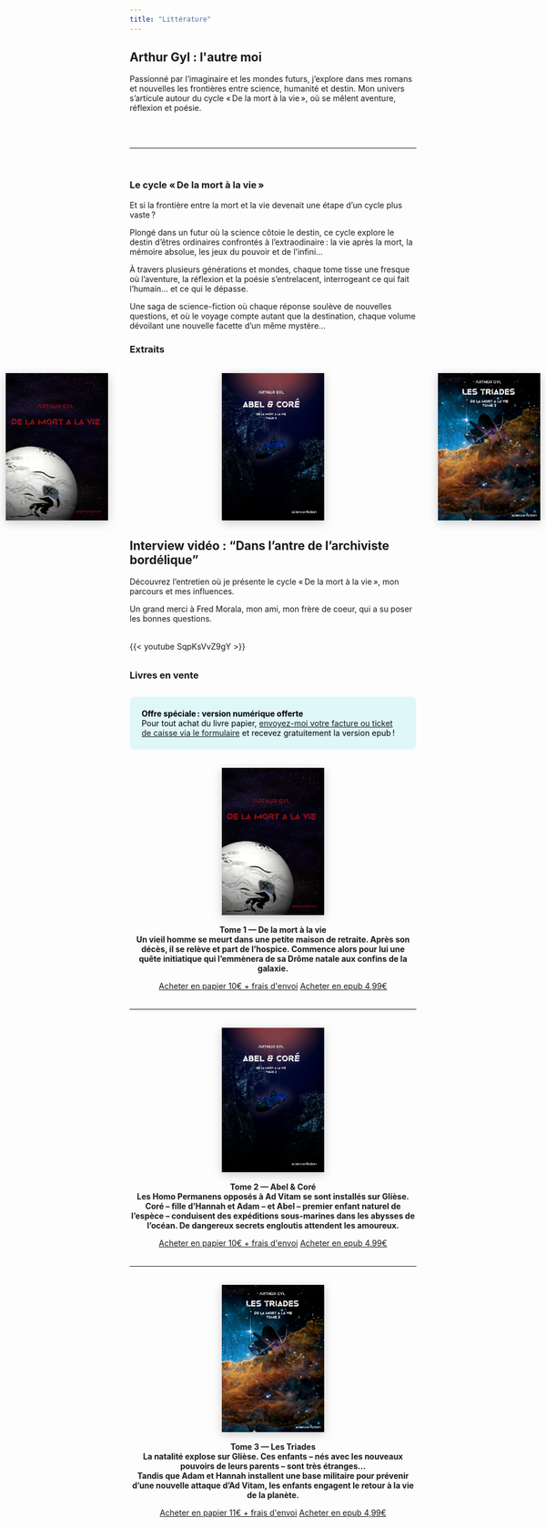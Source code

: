 ```yaml
---
title: "Littérature"
---
```


## Arthur Gyl : l'autre moi

Passionné par l’imaginaire et les mondes futurs, j’explore dans mes romans et nouvelles les frontières entre science, humanité et destin. Mon univers s’articule autour du cycle « De la mort à la vie », où se mêlent aventure, réflexion et poésie.
<div><br><br>

---

<br></div>

### Le cycle « De la mort à la vie »

Et si la frontière entre la mort et la vie devenait une étape d’un cycle plus vaste ?

Plongé dans un futur où la science côtoie le destin, ce cycle explore le destin d’êtres ordinaires confrontés à l’extraodinaire : la vie après la mort, la mémoire absolue, les jeux du pouvoir et de l'infini...

À travers plusieurs générations et mondes, chaque tome tisse une fresque où l’aventure, la réflexion et la poésie s’entrelacent, interrogeant ce qui fait l’humain… et ce qui le dépasse.

Une saga de science-fiction où chaque réponse soulève de nouvelles questions, et où le voyage compte autant que la destination, chaque volume dévoilant une nouvelle facette d’un même mystère…

### Extraits

<div style="display: flex; justify-content: center; gap: 200px; margin: 2rem 0;">
  <img src="/img/tome1.png" alt="Tome 1" style="width:180px; box-shadow:0 4px 16px #0003;cursor:pointer;" onclick="openModal('https://flipbooks.fleepit.com/f-52656-de_la_mort_a_la_vie')">
  <img src="/img/tome2.png" alt="Tome 2" style="width:180px; box-shadow:0 4px 16px #0003;cursor:pointer;" onclick="openModal('https://flipbooks.fleepit.com/f-53051-abel_cor')">
  <img src="/img/tome3.png" alt="Tome 3" style="width:180px; box-shadow:0 4px 16px #0003;cursor:pointer;" onclick="openModal('https://flipbooks.fleepit.com/f-90311-de_la_mort__la_vie_t3_les_triades')">
</div>

<!-- Popup modal intégré -->
<div id="flipbook-modal" style="display:none; position:fixed; top:0; left:0; width:100vw; height:100vh; background:rgba(0,0,0,0.85); z-index:10000; align-items:center; justify-content:center;">
  <div style="position:relative; width:90vw; max-width:1200px; height:80vh; background:#222; border-radius:8px; box-shadow:0 8px 32px #000a; display:flex; flex-direction:column;">
    <button onclick="closeModal()" style="position:absolute; top:10px; right:20px; background:rgba(255,255,255,0.8); border:none; border-radius:50%; width:36px; height:36px; font-size:1.5em; cursor:pointer; z-index:10;">×</button>
    <iframe id="flipbook-frame" src="" style="flex:1; width:100%; height:100%; border:none; border-radius:0 0 8px 8px;"></iframe>
  </div>
</div>

<script>
function openModal(url) {
  document.getElementById('flipbook-frame').src = url;
  document.getElementById('flipbook-modal').style.display = 'flex';
}
function closeModal() {
  document.getElementById('flipbook-modal').style.display = 'none';
  document.getElementById('flipbook-frame').src = '';
}
document.addEventListener('click', function(e) {
  var modal = document.getElementById('flipbook-modal');
  if (modal.style.display === 'flex' && e.target === modal) closeModal();
});
</script>

## Interview vidéo : “Dans l’antre de l’archiviste bordélique”

Découvrez l’entretien où je présente le cycle « De la mort à la vie », mon parcours et mes influences.

Un grand merci à Fred Morala, mon ami, mon frère de coeur, qui a su poser les bonnes questions.

<div style="max-width:640px; margin:2rem auto;">
  {{< youtube SqpKsVvZ9gY >}}
</div>

### Livres en vente

<div style="background:#e0f7fa; border-radius:8px; padding:1.5em; margin:2em 0; color: black">
  <strong>Offre spéciale : version numérique offerte</strong><br>
  Pour tout achat du livre papier, <a href="/contact/">envoyez-moi votre facture ou ticket de caisse via le formulaire</a> et recevez gratuitement la version epub !</div>
<div style="display:flex; gap:60px; justify-content:center; margin:2rem 0;">
  <div style="text-align:center;">
    <img src="/img/tome1.png" alt="Tome 1" style="width:180px; box-shadow:0 4px 16px #0003;">
    <div style="margin:1em 0;">
      <strong>Tome 1 — De la mort à la vie<br>Un vieil homme se meurt dans une petite maison de retraite. Après son décès, il se relève et part de l’hospice. Commence alors pour lui une quête initiatique qui l’emmènera de sa Drôme natale aux confins de la galaxie.</strong><br>
         </div>
    <a href="https://www.coollibri.com/bibliotheque-en-ligne/arthur-gyl/de-la-mort-a-la-vie-copie_237352" target="blank" class="button">Acheter en papier 10€ + frais d'envoi</a>
    <a href="https://talentdauteur.fr/boutique/roman/roman-fantastique/de-la-mort-a-la-vie/" target="blank" class="button">Acheter en epub 4,99€</a>
  </div>
</div>

---

<div style="display:flex; gap:60px; justify-content:center; margin:2rem 0;">
  <div style="text-align:center;">
    <img src="/img/tome2.png" alt="Tome 2" style="width:180px; box-shadow:0 4px 16px #0003;">
    <div style="margin:1em 0;">
      <strong>Tome 2 — Abel & Coré<br>Les Homo Permanens opposés à Ad Vitam se sont installés sur Glièse. Coré – fille d’Hannah et Adam – et Abel – premier enfant naturel de l’espèce – conduisent des expéditions sous-marines dans les abysses de l’océan. De dangereux secrets engloutis attendent les amoureux.</strong><br>
         </div>
    <a href="https://www.coollibri.com/bibliotheque-en-ligne/arthur-gyl/abel-core_544536" target="blank" class="button">Acheter en papier 10€ + frais d'envoi</a>
    <a href="https://talentdauteur.fr/boutique/roman/roman-fantastique/de-la-mort-a-la-vie-t2-abel-core/" target="blank" class="button">Acheter en epub 4,99€</a>
  </div>
</div>

---

<div style="display:flex; gap:60px; justify-content:center; margin:2rem 0;">
  <div style="text-align:center;">
    <img src="/img/tome3.png" alt="Tome 3" style="width:180px; box-shadow:0 4px 16px #0003;">
    <div style="margin:1em 0;">
      <strong>Tome 3 — Les Triades<br>La natalité explose sur Glièse. Ces enfants – nés avec les nouveaux pouvoirs de leurs parents – sont très étranges… <br>Tandis que Adam et Hannah installent une base militaire pour prévenir d’une nouvelle attaque d’Ad Vitam, les enfants engagent le retour à la vie de la planète.</strong><br>
         </div>
    <a href="https://www.coollibri.com/bibliotheque-en-ligne/arthur-gyl/les-triades_656031" target="blank" class="button">Acheter en papier 11€ + frais d'envoi</a>
    <a href="https://talentdauteur.fr/boutique/roman/roman-fantastique/de-la-mort-a-la-vie-t3-les-triades/" target="blank" class="button">Acheter en epub 4,99€</a>
  </div>
</div>
